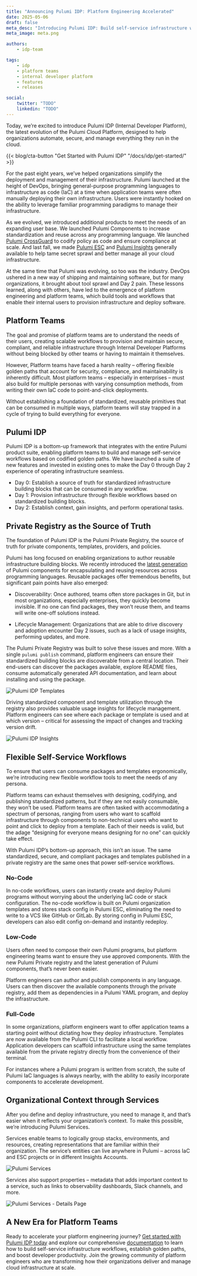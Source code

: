 ```yaml
---
title: "Announcing Pulumi IDP: Platform Engineering Accelerated"
date: 2025-05-06
draft: false
meta_desc: "Introducing Pulumi IDP: Build self-service infrastructure workflows with golden paths to boost dev productivity, unify components, and scale securely."
meta_image: meta.png

authors:
    - idp-team

tags:
    - idp
    - platform teams
    - internal developer platform
    - features
    - releases

social:
    twitter: "TODO"
    linkedin: "TODO"
---
```


Today, we’re excited to introduce Pulumi IDP (Internal Developer Platform), the latest evolution of the Pulumi Cloud Platform, designed to help organizations automate, secure, and manage everything they run in the cloud.

<!--more-->
{{< blog/cta-button "Get Started with Pulumi IDP" "/docs/idp/get-started/" >}}

For the past eight years, we’ve helped organizations simplify the deployment and management of their infrastructure. Pulumi launched at the height of DevOps, bringing general-purpose programming languages to infrastructure as code (IaC) at a time when application teams were often manually deploying their own infrastructure. Users were instantly hooked on the ability to leverage familiar programming paradigms to manage their infrastructure.

As we evolved, we introduced additional products to meet the needs of an expanding user base. We launched Pulumi Components to increase standardization and reuse across any programming language. We launched [Pulumi CrossGuard](https://www.pulumi.com/crossguard/) to codify policy as code and ensure compliance at scale. And last fall, we made [Pulumi ESC](https://www.pulumi.com/product/secrets-management/) and [Pulumi Insights](https://www.pulumi.com/product/pulumi-insights/) generally available to help tame secret sprawl and better manage all your cloud infrastructure.

At the same time that Pulumi was evolving, so too was the industry. DevOps ushered in a new way of shipping and maintaining software, but for many organizations, it brought about tool sprawl and Day 2 pain. These lessons learned, along with others, have led to the emergence of platform engineering and platform teams, which build tools and workflows that enable their internal users to provision infrastructure and deploy software.

## Platform Teams

The goal and promise of platform teams are to understand the needs of their users, creating scalable workflows to provision and maintain secure, compliant, and reliable infrastructure through Internal Developer Platforms without being blocked by other teams or having to maintain it themselves.

However, Platform teams have faced a harsh reality – offering flexible golden paths that account for security, compliance, and maintainability is inherently difficult. Most platform teams – especially in enterprises – must also build for multiple personas with varying consumption methods, from writing their own IaC code to point-and-click deployments.

Without establishing a foundation of standardized, reusable primitives that can be consumed in multiple ways, platform teams will stay trapped in a cycle of trying to build everything for everyone.

## Pulumi IDP

Pulumi IDP is a bottom-up framework that integrates with the entire Pulumi product suite, enabling platform teams to build and manage self-service workflows based on codified golden paths. We have launched a suite of new features and invested in existing ones to make the Day 0 through Day 2 experience of operating infrastructure seamless.

* Day 0: Establish a source of truth for standardized infrastructure building blocks that can be consumed in any workflow.
* Day 1: Provision infrastructure through flexible workflows based on standardized building blocks.
* Day 2: Establish context, gain insights, and perform operational tasks.

## Private Registry as the Source of Truth

The foundation of Pulumi IDP is the Pulumi Private Registry, the source of truth for private components, templates, providers, and policies.

Pulumi has long focused on enabling organizations to author reusable infrastructure building blocks. We recently introduced the [latest generation](/blog/pulumi-components/) of Pulumi components for encapsulating and reusing resources across programming languages. Reusable packages offer tremendous benefits, but significant pain points have also emerged:

* Discoverability: Once authored, teams often store packages in Git, but in most organizations, especially enterprises, they quickly become invisible. If no one can find packages, they won’t reuse them, and teams will write one-off solutions instead.

* Lifecycle Management: Organizations that are able to drive discovery and adoption encounter Day 2 issues, such as a lack of usage insights, performing updates, and more.

The Pulumi Private Registry was built to solve these issues and more. With a single `pulumi publish` command, platform engineers can ensure their standardized building blocks are discoverable from a central location. Their end-users can discover the packages available, explore README files, consume automatically generated API documentation, and learn about installing and using the package.

![Pulumi IDP Templates](registry-main.jpg)

Driving standardized component and template utilization through the registry also provides valuable usage insights for lifecycle management. Platform engineers can see where each package or template is used and at which version – critical for assessing the impact of changes and tracking version drift.

![Pulumi IDP Insights](registry-insights.jpg)

## Flexible Self-Service Workflows

To ensure that users can consume packages and templates ergonomically, we’re introducing new flexible workflow tools to meet the needs of any persona.

Platform teams can exhaust themselves with designing, codifying, and publishing standardized patterns, but if they are not easily consumable, they won’t be used. Platform teams are often tasked with accommodating a spectrum of personas, ranging from users who want to scaffold infrastructure through components to non-technical users who want to point and click to deploy from a template. Each of their needs is valid, but the adage “designing for everyone means designing for no one” can quickly take effect.

With Pulumi IDP’s bottom-up approach, this isn’t an issue. The same standardized, secure, and compliant packages and templates published in a private registry are the same ones that power self-service workflows.

### No-Code

In no-code workflows, users can instantly create and deploy Pulumi programs without worrying about the underlying IaC code or stack configuration. The no-code workflow is built on Pulumi organization templates and stores stack config in Pulumi ESC, eliminating the need to write to a VCS like GitHub or GitLab. By storing config in Pulumi ESC, developers can also edit config on-demand and instantly redeploy.

### Low-Code

Users often need to compose their own Pulumi programs, but platform engineering teams want to ensure they use approved components. With the new Pulumi Private registry and the latest generation of Pulumi components, that’s never been easier.

Platform engineers can author and publish components in any language. Users can then discover the available components through the private registry, add them as dependencies in a Pulumi YAML program, and deploy the infrastructure.

### Full-Code

In some organizations, platform engineers want to offer application teams a starting point without dictating how they deploy infrastructure. Templates are now available from the Pulumi CLI to facilitate a local workflow. Application developers can scaffold infrastructure using the same templates available from the private registry directly from the convenience of their terminal.

For instances where a Pulumi program is written from scratch, the suite of Pulumi IaC languages is always nearby, with the ability to easily incorporate components to accelerate development.

## Organizational Context through Services

After you define and deploy infrastructure, you need to manage it, and that’s easier when it reflects your organization’s context. To make this possible, we’re introducing Pulumi Services.

Services enable teams to logically group stacks, environments, and resources, creating representations that are familiar within their organization. The service’s entities can live anywhere in Pulumi – across IaC and ESC projects or in different Insights Accounts.

![Pulumi Services](services-home.jpg)

Services also support properties – metadata that adds important context to a service, such as links to observability dashboards, Slack channels, and more.

![Pulumi Services - Details Page](services-details.jpg)

## A New Era for Platform Teams

Ready to accelerate your platform engineering journey? [Get started with Pulumi IDP today](/product/internal-developer-platforms/) and explore our comprehensive [documentation](/docs/idp/get-started/) to learn how to build self-service infrastructure workflows, establish golden paths, and boost developer productivity. Join the growing community of platform engineers who are transforming how their organizations deliver and manage cloud infrastructure at scale.
